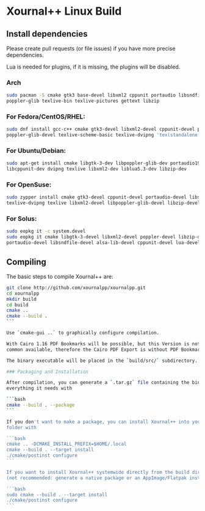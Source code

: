 # Xournal++ Linux Build

## Install dependencies

Please create pull requests (or file issues) if you have more precise dependencies.

Lua is needed for plugins, if it is missing, the plugins will be disabled.

### Arch
```bash
sudo pacman -S cmake gtk3 base-devel libxml2 cppunit portaudio libsndfile \
poppler-glib texlive-bin texlive-pictures gettext libzip
```

### For Fedora/CentOS/RHEL:
```bash
sudo dnf install gcc-c++ cmake gtk3-devel libxml2-devel cppunit-devel portaudio-devel libsndfile-devel \
poppler-glib-devel texlive-scheme-basic texlive-dvipng 'tex(standalone.cls)' gettext libzip-devel
```

### For Ubuntu/Debian:
````bash
sudo apt-get install cmake libgtk-3-dev libpoppler-glib-dev portaudio19-dev libsndfile-dev \
libcppunit-dev dvipng texlive libxml2-dev liblua5.3-dev libzip-dev
````

### For OpenSuse:
```bash
sudo zypper install cmake gtk3-devel cppunit-devel portaudio-devel libsndfile-devel \
texlive-dvipng texlive libxml2-devel libpoppler-glib-devel libzip-devel
```

### For Solus:
```bash
sudo eopkg it -c system.devel
sudo eopkg it cmake libgtk-3-devel libxml2-devel poppler-devel libzip-devel \
portaudio-devel libsndfile-devel alsa-lib-devel cppunit-devel lua-devel
```

## Compiling

The basic steps to compile Xournal++ are:

````bash
git clone http://github.com/xournalpp/xournalpp.git
cd xournalpp
mkdir build
cd build
cmake ..
cmake --build .
```

Use `cmake-gui ..` to graphically configure compilation.

With Cairo 1.16 PDF Bookmarks will be possible, but this Version is not yet
common available, therefore the Cairo PDF Export is without PDF Bookmarks.

The binary executable will be placed in the `build/src/` subdirectory.

### Packaging and Installation

After compilation, you can generate a `.tar.gz` file containing the binary and
everything it needs with

```bash
cmake --build . --package
```

If you don't want to make a package, you can install Xournal++ into your user
folder with

```bash
cmake .. -DCMAKE_INSTALL_PREFIX=$HOME/.local
cmake --build . --target install
./cmake/postinst configure
```

If you want to install Xournal++ systemwide directly from the build directory
(not recommended: generate a native package or an AppImage/Flatpak instead), run

```bash
sudo cmake --build . --target install
./cmake/postinst configure
```
